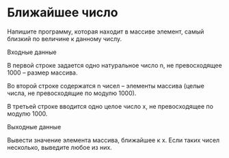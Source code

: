 # Ближайшее число
Напишите программу, которая находит в массиве элемент, самый близкий по величине к данному числу.

Входные данные

В первой строке задается одно натуральное число n, не превосходящее 1000 – размер массива.

Во второй строке содержатся n чисел – элементы массива (целые числа, не превосходящие по модулю 1000).

В третьей строке вводится одно целое число x, не превосходящее по модулю 1000.

Выходные данные

Вывести значение элемента массива, ближайшее к x. Если таких чисел несколько, выведите любое из них.
